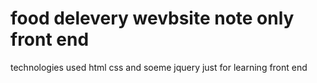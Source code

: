 # food delevery wevbsite note only front end
technologies used html css and soeme jquery
just for learning front end

